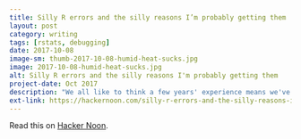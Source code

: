 ```yaml
---
title: Silly R errors and the silly reasons I’m probably getting them
layout: post
category: writing
tags: [rstats, debugging]
date: 2017-10-08
image-sm: thumb-2017-10-08-humid-heat-sucks.jpg
image: 2017-10-08-humid-heat-sucks.jpg
alt: Silly R errors and the silly reasons I'm probably getting them
project-date: Oct 2017
description: "We all like to think a few years' experience means we've learnt something: the same silly mistakes happen less often, and when they do we fix them in less time. Well, yes—ideally."
ext-link: https://hackernoon.com/silly-r-errors-and-the-silly-reasons-im-probably-getting-them-c6bd9ada59c
---
```

Read this on [Hacker Noon](https://hackernoon.com/silly-r-errors-and-the-silly-reasons-im-probably-getting-them-c6bd9ada59c).
